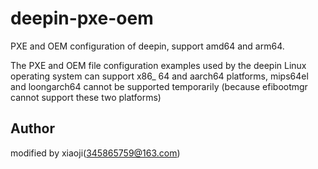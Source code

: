# deepin-pxe-oem
PXE and OEM configuration of deepin, support amd64 and arm64.

The PXE and OEM file configuration examples used by the deepin Linux operating system can support x86_ 64 and aarch64 platforms, mips64el and loongarch64 cannot be supported temporarily (because efibootmgr cannot support these two platforms)

## Author
modified by xiaoji(345865759@163.com)
